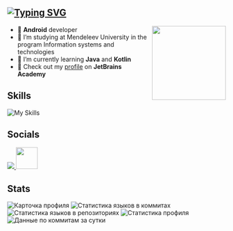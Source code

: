 ## [![Typing SVG](https://readme-typing-svg.herokuapp.com?font=Raleway&pause=1000&color=e5289e&width=435&lines=Karina+Gimalova)](https://git.io/typing-svg)

<img align='right'
     src="https://media.giphy.com/media/llarwdtFqG63IlqUR1/giphy.gif" 
     width="170">

* 👾 __Android__ developer
* 🔭 I’m studying at Mendeleev University in the program Information systems and technologies
* 💖 I’m currently learning __Java__ and __Kotlin__
* 🧠 Check out my [profile](https://hyperskill.org/profile/376332598) on __JetBrains Academy__

## Skills
![My Skills](https://skillicons.dev/icons?i=androidstudio,kotlin,java,cs,postgres,figma,html,css,php,firebase)

## Socials
<p align="left">
  <a href="https://discord.com/users/7983" target="_blank" rel="noreferrer">
    <img src="https://skillicons.dev/icons?i=discord" />
  </a>
  <a href="https://t.me/kabrishka" target="_blank" rel="noreferrer">
     <img src="https://user-images.githubusercontent.com/49933115/139837223-bf23d3a9-4638-4e17-994a-ac8678d5f517.png" width="50" height="50"/>
  </a>
</p>
</p>

## Stats

![Карточка профиля](https://github-profile-summary-cards.vercel.app/api/cards/profile-details?username=kabrishka&theme=radical)
![Статистика языков в коммитах](https://github-profile-summary-cards.vercel.app/api/cards/most-commit-language?username=kabrishka&theme=radical)
![Статистика языков в репозиториях](https://github-profile-summary-cards.vercel.app/api/cards/repos-per-language?username=kabrishka&theme=radical)
![Статистика профиля](https://github-profile-summary-cards.vercel.app/api/cards/stats?username=kabrishka&theme=radical)
![Данные по коммитам за сутки](https://github-profile-summary-cards.vercel.app/api/cards/productive-time?username=kabrishka&theme=radical)



<!-- ![Karina's GitHub stats](https://github-readme-stats.vercel.app/api?username=kabrishka&show_icons=true&theme=synthwave)

![Top Langs](https://github-readme-stats.vercel.app/api/top-langs/?username=kabrishka&layout=compact&theme=synthwave) -->
